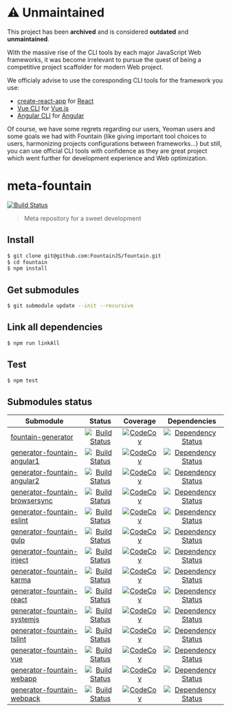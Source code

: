 # :warning: Unmaintained

This project has been **archived** and is considered **outdated** and **unmaintained**.

With the massive rise of the CLI tools by each major JavaScript Web frameworks, it was become irrelevant to pursue the quest of being a competitive project scaffolder for modern Web project.

We officialy advise to use the coresponding CLI tools for the framework you use:

- [create-react-app](https://github.com/facebook/create-react-app) for [React](https://reactjs.org/)
- [Vue CLI](https://cli.vuejs.org/) for [Vue.js](https://vuejs.org/)
- [Angular CLI](https://cli.angular.io/) for [Angular](https://angular.io/)

Of course, we have some regrets regarding our users, Yeoman users and some goals we had with Fountain (like giving important tool choices to users, harmonizing projects configurations between frameworks...) but still, you can use official CLI tools with confidence as they are great project which went further for development experience and Web optimization.

# meta-fountain
[![Build Status](https://travis-ci.org/FountainJS/fountain.svg?branch=master)](https://travis-ci.org/FountainJS/fountain)
> Meta repository for a sweet development

## Install

```sh
$ git clone git@github.com:FountainJS/fountain.git
$ cd fountain
$ npm install
```

## Get submodules

```sh
$ git submodule update --init --recursive
```

## Link all dependencies

```sh
$ npm run linkAll
```

## Test

```sh
$ npm test
```

## Submodules status
| Submodule     | Status        | Coverage      | Dependencies  |
| ------------- |:-------------:|:-------------:|:-------------:|
| [fountain-generator](https://github.com/FountainJS/fountain-generator)                         | [![Build Status](https://travis-ci.org/FountainJS/fountain-generator.svg?branch=master)](https://travis-ci.org/FountainJS/fountain-generator)                         | [![CodeCov](https://codecov.io/gh/FountainJS/fountain-generator/branch/master/graph/badge.svg)](https://codecov.io/gh/FountainJS/fountain-generator)                         | [![Dependency Status](https://david-dm.org/FountainJS/fountain-generator.svg)](https://david-dm.org/FountainJS/fountain-generator)                         |
| [generator-fountain-angular1](https://github.com/FountainJS/generator-fountain-angular1)       | [![Build Status](https://travis-ci.org/FountainJS/generator-fountain-angular1.svg?branch=master)](https://travis-ci.org/FountainJS/generator-fountain-angular1)       | [![CodeCov](https://codecov.io/gh/FountainJS/generator-fountain-angular1/branch/master/graph/badge.svg)](https://codecov.io/gh/FountainJS/generator-fountain-angular1)       | [![Dependency Status](https://david-dm.org/FountainJS/generator-fountain-angular1.svg)](https://david-dm.org/FountainJS/generator-fountain-angular1)       |
| [generator-fountain-angular2](https://github.com/FountainJS/generator-fountain-angular2)       | [![Build Status](https://travis-ci.org/FountainJS/generator-fountain-angular2.svg?branch=master)](https://travis-ci.org/FountainJS/generator-fountain-angular2)       | [![CodeCov](https://codecov.io/gh/FountainJS/generator-fountain-angular2/branch/master/graph/badge.svg)](https://codecov.io/gh/FountainJS/generator-fountain-angular2)       | [![Dependency Status](https://david-dm.org/FountainJS/generator-fountain-angular2.svg)](https://david-dm.org/FountainJS/generator-fountain-angular2)       |
| [generator-fountain-browsersync](https://github.com/FountainJS/generator-fountain-browsersync) | [![Build Status](https://travis-ci.org/FountainJS/generator-fountain-browsersync.svg?branch=master)](https://travis-ci.org/FountainJS/generator-fountain-browsersync) | [![CodeCov](https://codecov.io/gh/FountainJS/generator-fountain-browsersync/branch/master/graph/badge.svg)](https://codecov.io/gh/FountainJS/generator-fountain-browsersync) | [![Dependency Status](https://david-dm.org/FountainJS/generator-fountain-browsersync.svg)](https://david-dm.org/FountainJS/generator-fountain-browsersync) |
| [generator-fountain-eslint](https://github.com/FountainJS/generator-fountain-eslint)           | [![Build Status](https://travis-ci.org/FountainJS/generator-fountain-eslint.svg?branch=master)](https://travis-ci.org/FountainJS/generator-fountain-eslint)           | [![CodeCov](https://codecov.io/gh/FountainJS/generator-fountain-eslint/branch/master/graph/badge.svg)](https://codecov.io/gh/FountainJS/generator-fountain-eslint)           | [![Dependency Status](https://david-dm.org/FountainJS/generator-fountain-eslint.svg)](https://david-dm.org/FountainJS/generator-fountain-eslint)           |
| [generator-fountain-gulp](https://github.com/FountainJS/generator-fountain-gulp)               | [![Build Status](https://travis-ci.org/FountainJS/generator-fountain-gulp.svg?branch=master)](https://travis-ci.org/FountainJS/generator-fountain-gulp)               | [![CodeCov](https://codecov.io/gh/FountainJS/generator-fountain-gulp/branch/master/graph/badge.svg)](https://codecov.io/gh/FountainJS/generator-fountain-gulp)               | [![Dependency Status](https://david-dm.org/FountainJS/generator-fountain-gulp.svg)](https://david-dm.org/FountainJS/generator-fountain-gulp)               |
| [generator-fountain-inject](https://github.com/FountainJS/generator-fountain-inject)           | [![Build Status](https://travis-ci.org/FountainJS/generator-fountain-inject.svg?branch=master)](https://travis-ci.org/FountainJS/generator-fountain-inject)           | [![CodeCov](https://codecov.io/gh/FountainJS/generator-fountain-inject/branch/master/graph/badge.svg)](https://codecov.io/gh/FountainJS/generator-fountain-inject)           | [![Dependency Status](https://david-dm.org/FountainJS/generator-fountain-inject.svg)](https://david-dm.org/FountainJS/generator-fountain-inject)           |
| [generator-fountain-karma](https://github.com/FountainJS/generator-fountain-karma)             | [![Build Status](https://travis-ci.org/FountainJS/generator-fountain-karma.svg?branch=master)](https://travis-ci.org/FountainJS/generator-fountain-karma)             | [![CodeCov](https://codecov.io/gh/FountainJS/generator-fountain-karma/branch/master/graph/badge.svg)](https://codecov.io/gh/FountainJS/generator-fountain-karma)             | [![Dependency Status](https://david-dm.org/FountainJS/generator-fountain-karma.svg)](https://david-dm.org/FountainJS/generator-fountain-karma)             |
| [generator-fountain-react](https://github.com/FountainJS/generator-fountain-react)             | [![Build Status](https://travis-ci.org/FountainJS/generator-fountain-react.svg?branch=master)](https://travis-ci.org/FountainJS/generator-fountain-react)             | [![CodeCov](https://codecov.io/gh/FountainJS/generator-fountain-react/branch/master/graph/badge.svg)](https://codecov.io/gh/FountainJS/generator-fountain-react)             | [![Dependency Status](https://david-dm.org/FountainJS/generator-fountain-react.svg)](https://david-dm.org/FountainJS/generator-fountain-react)             |
| [generator-fountain-systemjs](https://github.com/FountainJS/generator-fountain-systemjs)       | [![Build Status](https://travis-ci.org/FountainJS/generator-fountain-systemjs.svg?branch=master)](https://travis-ci.org/FountainJS/generator-fountain-systemjs)       | [![CodeCov](https://codecov.io/gh/FountainJS/generator-fountain-systemjs/branch/master/graph/badge.svg)](https://codecov.io/gh/FountainJS/generator-fountain-systemjs)       | [![Dependency Status](https://david-dm.org/FountainJS/generator-fountain-systemjs.svg)](https://david-dm.org/FountainJS/generator-fountain-systemjs)       |
| [generator-fountain-tslint](https://github.com/FountainJS/generator-fountain-tslint)           | [![Build Status](https://travis-ci.org/FountainJS/generator-fountain-tslint.svg?branch=master)](https://travis-ci.org/FountainJS/generator-fountain-tslint)           | [![CodeCov](https://codecov.io/gh/FountainJS/generator-fountain-tslint/branch/master/graph/badge.svg)](https://codecov.io/gh/FountainJS/generator-fountain-tslint)           | [![Dependency Status](https://david-dm.org/FountainJS/generator-fountain-tslint.svg)](https://david-dm.org/FountainJS/generator-fountain-tslint)           |
| [generator-fountain-vue](https://github.com/FountainJS/generator-fountain-vue)                 | [![Build Status](https://travis-ci.org/FountainJS/generator-fountain-vue.svg?branch=master)](https://travis-ci.org/FountainJS/generator-fountain-vue)                 | [![CodeCov](https://codecov.io/gh/FountainJS/generator-fountain-vue/branch/master/graph/badge.svg)](https://codecov.io/gh/FountainJS/generator-fountain-vue)           | [![Dependency Status](https://david-dm.org/FountainJS/generator-fountain-webapp.svg)](https://david-dm.org/FountainJS/generator-fountain-webapp)           |
| [generator-fountain-webapp](https://github.com/FountainJS/generator-fountain-webapp)           | [![Build Status](https://travis-ci.org/FountainJS/generator-fountain-webapp.svg?branch=master)](https://travis-ci.org/FountainJS/generator-fountain-webapp)           | [![CodeCov](https://codecov.io/gh/FountainJS/generator-fountain-webapp/branch/master/graph/badge.svg)](https://codecov.io/gh/FountainJS/generator-fountain-webapp)           | [![Dependency Status](https://david-dm.org/FountainJS/generator-fountain-webapp.svg)](https://david-dm.org/FountainJS/generator-fountain-webapp)           |
| [generator-fountain-webpack](https://github.com/FountainJS/generator-fountain-webpack)         | [![Build Status](https://travis-ci.org/FountainJS/generator-fountain-webpack.svg?branch=master)](https://travis-ci.org/FountainJS/generator-fountain-webpack)         | [![CodeCov](https://codecov.io/gh/FountainJS/generator-fountain-webpack/branch/master/graph/badge.svg)](https://codecov.io/gh/FountainJS/generator-fountain-webpack)         | [![Dependency Status](https://david-dm.org/FountainJS/generator-fountain-webpack.svg)](https://david-dm.org/FountainJS/generator-fountain-wepack)          |
